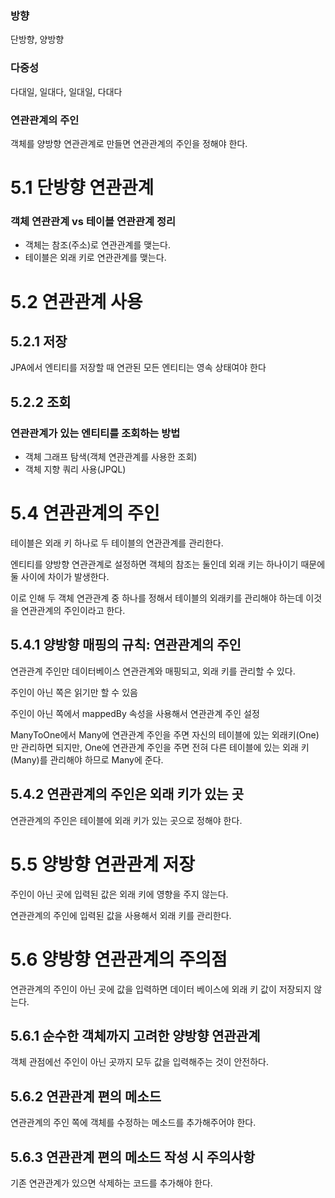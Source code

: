 ### 방향

단방향, 양방향

### 다중성

다대일, 일대다, 일대일, 다대다

### 연관관계의 주인

객체를 양방향 연관관계로 만들면 연관관계의 주인을 정해야 한다.

# 5.1 단방향 연관관계

### 객체 연관관계 vs 테이블 연관관계 정리

- 객체는 참조(주소)로 연관관계를 맺는다.
- 테이블은 외래 키로 연관관계를 맺는다.

# 5.2 연관관계 사용

## 5.2.1 저장

JPA에서 엔티티를 저장할 때 연관된 모든 엔티티는 영속 상태여야 한다

## 5.2.2 조회

### 연관관계가 있는 엔티티를 조회하는 방법

- 객체 그래프 탐색(객체 연관관계를 사용한 조회)
- 객체 지향 쿼리 사용(JPQL)

# 5.4 연관관계의 주인

테이블은 외래 키 하나로 두 테이블의 연관관계를 관리한다.

엔티티를 양방향 연관관계로 설정하면 객체의 참조는 둘인데 외래 키는 하나이기 때문에 둘 사이에 차이가 발생한다.

이로 인해 두 객체 연관관계 중 하나를 정해서 테이블의 외래키를 관리해야 하는데 이것을 연관관계의 주인이라고 한다.

## 5.4.1 양방향 매핑의 규칙: 연관관계의 주인

연관관계 주인만 데이터베이스 연관관계와 매핑되고, 외래 키를 관리할 수 있다.

주인이 아닌 쪽은 읽기만 할 수 있음

주인이 아닌 쪽에서 mappedBy 속성을 사용해서 연관관계 주인 설정

ManyToOne에서 Many에 연관관계 주인을 주면 자신의 테이블에 있는 외래키(One) 만 관리하면 되지만, One에 연관관계 주인을 주면 전혀 다른 테이블에 있는 외래 키(Many)를 관리해야 하므로 Many에 준다.

## 5.4.2 연관관계의 주인은 외래 키가 있는 곳

연관관계의 주인은 테이블에 외래 키가 있는 곳으로 정해야 한다.

# 5.5 양방향 연관관계 저장

주인이 아닌 곳에 입력된 값은 외래 키에 영향을 주지 않는다.

연관관계의 주인에 입력된 값을 사용해서 외래 키를 관리한다.

# 5.6 양방향 연관관계의 주의점

연관관계의 주인이 아닌 곳에 값을 입력하면 데이터 베이스에 외래 키 값이 저장되지 않는다.

## 5.6.1 순수한 객체까지 고려한 양방향 연관관계

객체 관점에선 주인이 아닌 곳까지 모두 값을 입력해주는 것이 안전하다.

## 5.6.2 연관관계 편의 메소드

연관관계의 주인 쪽에 객체를 수정하는 메소드를 추가해주어야 한다.

## 5.6.3 연관관계 편의 메소드 작성 시 주의사항

기존 연관관계가 있으면 삭제하는 코드를 추가해야 한다.
